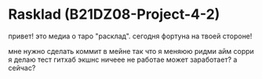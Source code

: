 # Rasklad (B21DZ08-Project-4-2)

 привет! это медиа о таро "расклад". сегодня фортуна на твоей стороне!


мне нужно сделать коммит в мейне так что я меняюю ридми айм сорри я делаю тест гитхаб экшнс ничеее не работае
может заработает?
а сейчас?
